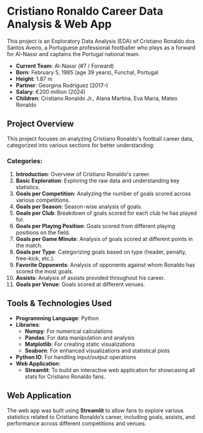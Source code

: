 # Cristiano Ronaldo Career Data Analysis & Web App

This project is an Exploratory Data Analysis (EDA) of Cristiano Ronaldo dos Santos Aveiro, a Portuguese professional footballer who plays as a forward for Al-Nassr and captains the Portugal national team.

- **Current Team**: Al-Nassr (#7 / Forward)
- **Born**: February 5, 1985 (age 39 years), Funchal, Portugal
- **Height**: 1.87 m
- **Partner**: Georgina Rodríguez (2017–)
- **Salary**: €200 million (2024)
- **Children**: Cristiano Ronaldo Jr., Alana Martina, Eva Maria, Mateo Ronaldo

## Project Overview

This project focuses on analyzing Cristiano Ronaldo's football career data, categorized into various sections for better understanding:

### Categories:
1. **Introduction**: Overview of Cristiano Ronaldo's career.
2. **Basic Exploration**: Exploring the raw data and understanding key statistics.
3. **Goals per Competition**: Analyzing the number of goals scored across various competitions.
4. **Goals per Season**: Season-wise analysis of goals.
5. **Goals per Club**: Breakdown of goals scored for each club he has played for.
6. **Goals per Playing Position**: Goals scored from different playing positions on the field.
7. **Goals per Game Minute**: Analysis of goals scored at different points in the match.
8. **Goals per Type**: Categorizing goals based on type (header, penalty, free-kick, etc.).
9. **Favorite Opponents**: Analysis of opponents against whom Ronaldo has scored the most goals.
10. **Assists**: Analysis of assists provided throughout his career.
11. **Goals per Venue**: Goals scored at different venues.

## Tools & Technologies Used

- **Programming Language**: Python
- **Libraries**:
  - **Numpy**: For numerical calculations
  - **Pandas**: For data manipulation and analysis
  - **Matplotlib**: For creating static visualizations
  - **Seaborn**: For enhanced visualizations and statistical plots
- **Python IO**: For handling input/output operations
- **Web Application**: 
  - **Streamlit**: To build an interactive web application for showcasing all stats for Cristiano Ronaldo fans.

## Web Application

The web app was built using **Streamlit** to allow fans to explore various statistics related to Cristiano Ronaldo’s career, including goals, assists, and performance across different competitions and venues.

